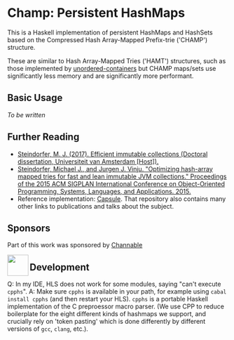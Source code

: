 # Champ: Persistent HashMaps

This is a Haskell implementation of persistent HashMaps and HashSets 
based on the Compressed Hash Array-Mapped Prefix-trie ('CHAMP') structure.

These are similar to Hash Array-Mapped Tries ('HAMT') structures,
such as those implemented by [unordered-containers](https://hackage.haskell.org/package/unordered-containers)
but CHAMP maps/sets use significantly less memory and are significantly more performant.

## Basic Usage

_To be written_

## Further Reading

- [Steindorfer, M. J. (2017). Efficient immutable collections (Doctoral dissertation, Universiteit van Amsterdam [Host]).](https://michael.steindorfer.name/publications/phd-thesis-efficient-immutable-collections)
- [Steindorfer, Michael J., and Jurgen J. Vinju. "Optimizing hash-array mapped tries for fast and lean immutable JVM collections." Proceedings of the 2015 ACM SIGPLAN International Conference on Object-Oriented Programming, Systems, Languages, and Applications. 2015.](https://michael.steindorfer.name/publications/oopsla15.pdf)
- Reference implementation: [Capsule](https://github.com/usethesource/capsule). That repository also contains many other links to publications and talks about the subject.

## Sponsors

Part of this work was sponsored by [Channable](https://www.channable.com/)

<a href="https://www.channable.com"><img src="https://www.channable.com/_next/image?url=https%3A%2F%2Fmedia.graphassets.com%2FcntRnbAcSrCmS1wLTWrb&w=256&q=100" align="left" height="48"  ></a>

## Development

Q: In my IDE, HLS does not work for some modules, saying "can't execute `cpphs`".
A: Make sure `cpphs` is available in your path, for example using `cabal install cpphs` (and then restart your HLS). `cpphs` is a portable Haskell implementation of the C preproessor macro parser. (We use CPP to reduce boilerplate for the eight different kinds of hashmaps we support, and crucially rely on 'token pasting' which is done differently by different versions of `gcc`, `clang`, etc.).
